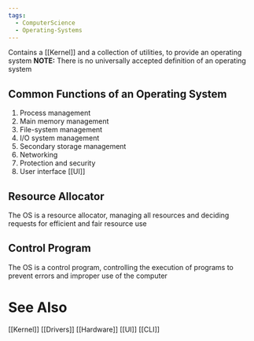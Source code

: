 ```yaml
---
tags:
  - ComputerScience
  - Operating-Systems
---
```

Contains a [[Kernel]] and a collection of utilities, to provide an operating system
**NOTE:** There is no universally accepted definition of an operating system

## Common Functions of an Operating System
1. Process management
2. Main memory management
3. File-system management
4. I/O system management
5. Secondary storage management
6. Networking
7. Protection and security
8. User interface [[UI]]

## Resource Allocator
The OS is a resource allocator, managing all resources and deciding requests for efficient and fair resource use

## Control Program
The OS is a control program, controlling the execution of programs to prevent errors and improper use of the computer
# See Also
[[Kernel]]
[[Drivers]]
[[Hardware]]
[[UI]]
[[CLI]]